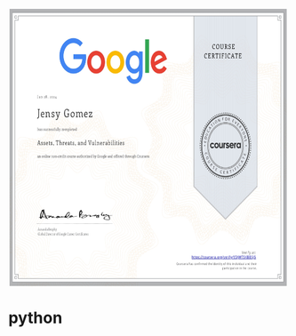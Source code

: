 <p align="center">

  <img align="center" alt="error" height="500" width="500" src="https://github.com/jensygomez/cybersecurity/blob/main/005%20-%20Assets%2C%20Threats%2C%20and%20Vulnerabilities/Coursera%20VDJWTSKBB5J5_page-0001.jpg">
 

  
</p>

# python
